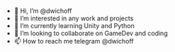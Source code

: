 - 👋 Hi, I’m @dwichoff
- 👀 I’m interested in any work and projects
- 🌱 I’m currently learning Unity and Python
- 💞️ I’m looking to collaborate on GameDev and coding
- 📫 How to reach me telegram @dwichoff

